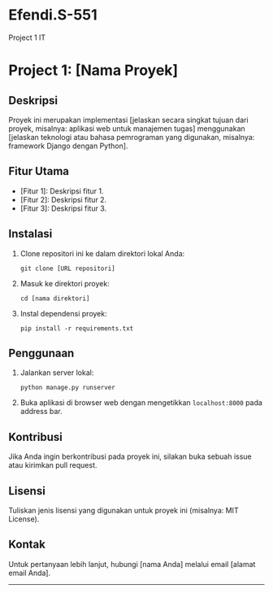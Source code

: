 # Efendi.S-551
Project 1 IT

# Project 1: [Nama Proyek]

## Deskripsi
Proyek ini merupakan implementasi [jelaskan secara singkat tujuan dari proyek, misalnya: aplikasi web untuk manajemen tugas] menggunakan [jelaskan teknologi atau bahasa pemrograman yang digunakan, misalnya: framework Django dengan Python].

## Fitur Utama
- [Fitur 1]: Deskripsi fitur 1.
- [Fitur 2]: Deskripsi fitur 2.
- [Fitur 3]: Deskripsi fitur 3.

## Instalasi
1. Clone repositori ini ke dalam direktori lokal Anda:
    ```
    git clone [URL repositori]
    ```
2. Masuk ke direktori proyek:
    ```
    cd [nama direktori]
    ```
3. Instal dependensi proyek:
    ```
    pip install -r requirements.txt
    ```

## Penggunaan
1. Jalankan server lokal:
    ```
    python manage.py runserver
    ```
2. Buka aplikasi di browser web dengan mengetikkan `localhost:8000` pada address bar.

## Kontribusi
Jika Anda ingin berkontribusi pada proyek ini, silakan buka sebuah issue atau kirimkan pull request.

## Lisensi
Tuliskan jenis lisensi yang digunakan untuk proyek ini (misalnya: MIT License).

## Kontak
Untuk pertanyaan lebih lanjut, hubungi [nama Anda] melalui email [alamat email Anda].

---
